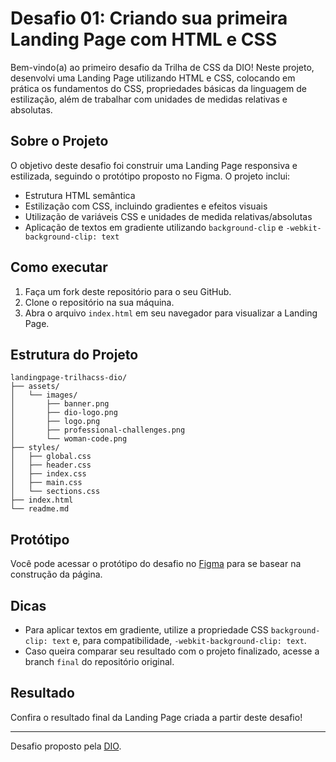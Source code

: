 # Desafio 01: Criando sua primeira Landing Page com HTML e CSS

Bem-vindo(a) ao primeiro desafio da Trilha de CSS da DIO! Neste projeto, desenvolvi uma Landing Page utilizando HTML e CSS, colocando em prática os fundamentos do CSS, propriedades básicas da linguagem de estilização, além de trabalhar com unidades de medidas relativas e absolutas.

## Sobre o Projeto

O objetivo deste desafio foi construir uma Landing Page responsiva e estilizada, seguindo o protótipo proposto no Figma. O projeto inclui:

- Estrutura HTML semântica
- Estilização com CSS, incluindo gradientes e efeitos visuais
- Utilização de variáveis CSS e unidades de medida relativas/absolutas
- Aplicação de textos em gradiente utilizando `background-clip` e `-webkit-background-clip: text`

## Como executar

1. Faça um fork deste repositório para o seu GitHub.
2. Clone o repositório na sua máquina.
3. Abra o arquivo `index.html` em seu navegador para visualizar a Landing Page.

## Estrutura do Projeto

```code
landingpage-trilhacss-dio/
├── assets/
│   └── images/
│       ├── banner.png
│       ├── dio-logo.png
│       ├── logo.png
│       ├── professional-challenges.png
│       └── woman-code.png
├── styles/
│   ├── global.css
│   ├── header.css
│   ├── index.css
│   ├── main.css
│   └── sections.css
├── index.html
└── readme.md
```

## Protótipo

Você pode acessar o protótipo do desafio no [Figma](https://www.figma.com/file/3PiokoJj9IhGDnNiWAJbz7/DIO---Desafio-01?node-id=0%3A1) para se basear na construção da página.

## Dicas

- Para aplicar textos em gradiente, utilize a propriedade CSS `background-clip: text` e, para compatibilidade, `-webkit-background-clip: text`.
- Caso queira comparar seu resultado com o projeto finalizado, acesse a branch `final` do repositório original.

## Resultado

Confira o resultado final da Landing Page criada a partir deste desafio!

---

Desafio proposto pela [DIO](https://dio.me).

